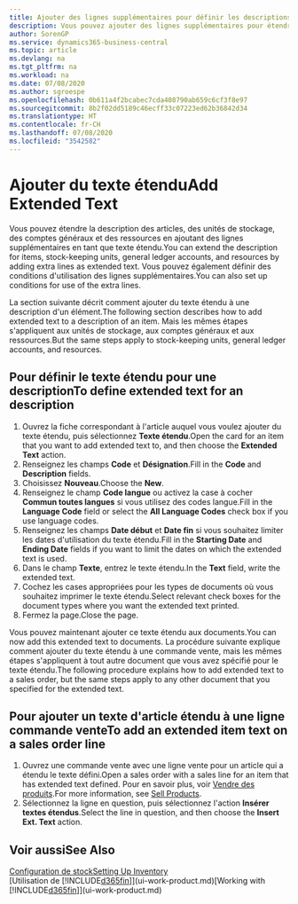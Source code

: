 ```yaml
---
title: Ajouter des lignes supplémentaires pour définir les descriptions étendues
description: Vous pouvez ajouter des lignes supplémentaires pour étendre le texte standard qui décrit un article, un compte général et d'autres données.
author: SorenGP
ms.service: dynamics365-business-central
ms.topic: article
ms.devlang: na
ms.tgt_pltfrm: na
ms.workload: na
ms.date: 07/08/2020
ms.author: sgroespe
ms.openlocfilehash: 0b611a4f2bcabec7cda408790ab659c6cf3f8e97
ms.sourcegitcommit: 8b2f02dd5189c46ecff33c07223ed62b36842d34
ms.translationtype: HT
ms.contentlocale: fr-CH
ms.lasthandoff: 07/08/2020
ms.locfileid: "3542582"
---
```

# <a name="add-extended-text"></a><span data-ttu-id="06660-103">Ajouter du texte étendu</span><span class="sxs-lookup"><span data-stu-id="06660-103">Add Extended Text</span></span>

<span data-ttu-id="06660-104">Vous pouvez étendre la description des articles, des unités de stockage, des comptes généraux et des ressources en ajoutant des lignes supplémentaires en tant que texte étendu.</span><span class="sxs-lookup"><span data-stu-id="06660-104">You can extend the description for items, stock-keeping units, general ledger accounts, and resources by adding extra lines as extended text.</span></span> <span data-ttu-id="06660-105">Vous pouvez également définir des conditions d'utilisation des lignes supplémentaires.</span><span class="sxs-lookup"><span data-stu-id="06660-105">You can also set up conditions for use of the extra lines.</span></span>  

<span data-ttu-id="06660-106">La section suivante décrit comment ajouter du texte étendu à une description d'un élément.</span><span class="sxs-lookup"><span data-stu-id="06660-106">The following section describes how to add extended text to a description of an item.</span></span> <span data-ttu-id="06660-107">Mais les mêmes étapes s'appliquent aux unités de stockage, aux comptes généraux et aux ressources.</span><span class="sxs-lookup"><span data-stu-id="06660-107">But the same steps apply to stock-keeping units, general ledger accounts, and resources.</span></span>  

## <a name="to-define-extended-text-for-an-description"></a><span data-ttu-id="06660-108">Pour définir le texte étendu pour une description</span><span class="sxs-lookup"><span data-stu-id="06660-108">To define extended text for an description</span></span>

1. <span data-ttu-id="06660-109">Ouvrez la fiche correspondant à l'article auquel vous voulez ajouter du texte étendu, puis sélectionnez **Texte étendu**.</span><span class="sxs-lookup"><span data-stu-id="06660-109">Open the card for an item that you want to add extended text to, and then choose the **Extended Text** action.</span></span>
2. <span data-ttu-id="06660-110">Renseignez les champs **Code** et **Désignation**.</span><span class="sxs-lookup"><span data-stu-id="06660-110">Fill in the **Code** and **Description** fields.</span></span>
3. <span data-ttu-id="06660-111">Choisissez **Nouveau**.</span><span class="sxs-lookup"><span data-stu-id="06660-111">Choose the **New**.</span></span>
4. <span data-ttu-id="06660-112">Renseignez le champ **Code langue** ou activez la case à cocher **Commun toutes langues** si vous utilisez des codes langue.</span><span class="sxs-lookup"><span data-stu-id="06660-112">Fill in the **Language Code** field or select the **All Language Codes** check box if you use language codes.</span></span>
5. <span data-ttu-id="06660-113">Renseignez les champs **Date début** et **Date fin** si vous souhaitez limiter les dates d'utilisation du texte étendu.</span><span class="sxs-lookup"><span data-stu-id="06660-113">Fill in the **Starting Date** and **Ending Date** fields if you want to limit the dates on which the extended text is used.</span></span>
6. <span data-ttu-id="06660-114">Dans le champ **Texte**, entrez le texte étendu.</span><span class="sxs-lookup"><span data-stu-id="06660-114">In the **Text** field, write the extended text.</span></span>
7. <span data-ttu-id="06660-115">Cochez les cases appropriées pour les types de documents où vous souhaitez imprimer le texte étendu.</span><span class="sxs-lookup"><span data-stu-id="06660-115">Select relevant check boxes for the document types where you want the extended text printed.</span></span>
8. <span data-ttu-id="06660-116">Fermez la page.</span><span class="sxs-lookup"><span data-stu-id="06660-116">Close the page.</span></span>

<span data-ttu-id="06660-117">Vous pouvez maintenant ajouter ce texte étendu aux documents.</span><span class="sxs-lookup"><span data-stu-id="06660-117">You can now add this extended text to documents.</span></span> <span data-ttu-id="06660-118">La procédure suivante explique comment ajouter du texte étendu à une commande vente, mais les mêmes étapes s'appliquent à tout autre document que vous avez spécifié pour le texte étendu.</span><span class="sxs-lookup"><span data-stu-id="06660-118">The following procedure explains how to add extended text to a sales order, but the same steps apply to any other document that you specified for the extended text.</span></span>  

## <a name="to-add-an-extended-item-text-on-a-sales-order-line"></a><span data-ttu-id="06660-119">Pour ajouter un texte d'article étendu à une ligne commande vente</span><span class="sxs-lookup"><span data-stu-id="06660-119">To add an extended item text on a sales order line</span></span>

1. <span data-ttu-id="06660-120">Ouvrez une commande vente avec une ligne vente pour un article qui a étendu le texte défini.</span><span class="sxs-lookup"><span data-stu-id="06660-120">Open a sales order with a sales line for an item that has extended text defined.</span></span> <span data-ttu-id="06660-121">Pour en savoir plus, voir [Vendre des produits](sales-how-sell-products.md).</span><span class="sxs-lookup"><span data-stu-id="06660-121">For more information, see [Sell Products](sales-how-sell-products.md).</span></span>
2. <span data-ttu-id="06660-122">Sélectionnez la ligne en question, puis sélectionnez l'action **Insérer textes étendus**.</span><span class="sxs-lookup"><span data-stu-id="06660-122">Select the line in question, and then choose the **Insert Ext. Text** action.</span></span>

## <a name="see-also"></a><span data-ttu-id="06660-123">Voir aussi</span><span class="sxs-lookup"><span data-stu-id="06660-123">See Also</span></span>

[<span data-ttu-id="06660-124">Configuration de stock</span><span class="sxs-lookup"><span data-stu-id="06660-124">Setting Up Inventory</span></span>](inventory-setup-inventory.md)  
<span data-ttu-id="06660-125">[Utilisation de [!INCLUDE[d365fin](includes/d365fin_md.md)]](ui-work-product.md)</span><span class="sxs-lookup"><span data-stu-id="06660-125">[Working with [!INCLUDE[d365fin](includes/d365fin_md.md)]](ui-work-product.md)</span></span>
